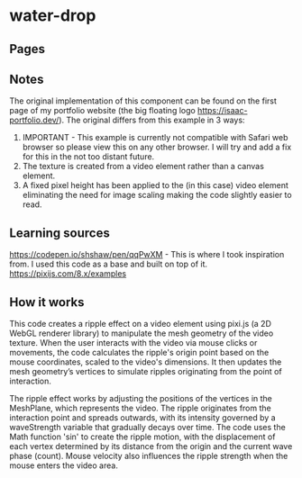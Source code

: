 # water-drop

## Pages

## Notes
The original implementation of this component can be found on the first page of my portfolio website (the big floating logo https://isaac-portfolio.dev/). The original differs from this example in 3 ways: 

1. IMPORTANT - This example is currently not compatible with Safari web browser so please view this on any other browser. I will try and add a fix for this in the not too distant future. 
2. The texture is created from a video element rather than a canvas element.
3. A fixed pixel height has been applied to the (in this case) video element eliminating the need for image scaling making the code slightly easier to read. 

## Learning sources
https://codepen.io/shshaw/pen/qqPwXM - This is where I took inspiration from. I used this code as a base and built on top of it.
https://pixijs.com/8.x/examples

## How it works
This code creates a ripple effect on a video element using pixi.js (a 2D WebGL renderer library) to manipulate the mesh geometry of the video texture. When the user interacts with the video via mouse clicks or movements, the code calculates the ripple's origin point based on the mouse coordinates, scaled to the video's dimensions. It then updates the mesh geometry’s vertices to simulate ripples originating from the point of interaction.

The ripple effect works by adjusting the positions of the vertices in the MeshPlane, which represents the video. The ripple originates from the interaction point and spreads outwards, with its intensity governed by a waveStrength variable that gradually decays over time. The code uses the Math function 'sin' to create the ripple motion, with the displacement of each vertex determined by its distance from the origin and the current wave phase (count). Mouse velocity also influences the ripple strength when the mouse enters the video area.